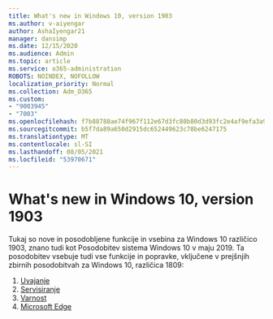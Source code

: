 ```yaml
---
title: What's new in Windows 10, version 1903
ms.author: v-aiyengar
author: AshaIyengar21
manager: dansimp
ms.date: 12/15/2020
ms.audience: Admin
ms.topic: article
ms.service: o365-administration
ROBOTS: NOINDEX, NOFOLLOW
localization_priority: Normal
ms.collection: Adm_O365
ms.custom:
- "9003945"
- "7003"
ms.openlocfilehash: f7b88788ae74f967f112e67d3fc80b80d3d93fc2e4af9efa3a977d16d1d70350
ms.sourcegitcommit: b5f7da89a650d2915dc652449623c78be6247175
ms.translationtype: MT
ms.contentlocale: sl-SI
ms.lasthandoff: 08/05/2021
ms.locfileid: "53970671"
---
```

# <a name="whats-new-in-windows-10-version-1903"></a>What's new in Windows 10, version 1903

Tukaj so nove in posodobljene funkcije in vsebina za Windows 10 različico 1903, znano tudi kot Posodobitev sistema Windows 10 v maju 2019. Ta posodobitev vsebuje tudi vse funkcije in popravke, vključene v prejšnjih zbirnih posodobitvah za Windows 10, različica 1809:

1. [Uvajanje](https://go.microsoft.com/fwlink/?linkid=2114296)
1. [Servisiranje](https://go.microsoft.com/fwlink/?linkid=2114493)
1. [Varnost](https://go.microsoft.com/fwlink/?linkid=2114297)
1. [Microsoft Edge](https://go.microsoft.com/fwlink/?linkid=2114298)
